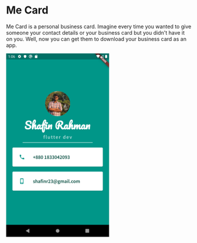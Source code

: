 
# Me Card

Me Card is a personal business card. Imagine every time you wanted to give someone your contact details or your business card but you didn't have it on you. Well, now you can get them to download your business card as an app.


<img src="https://github.com/shafinr23/me_card/blob/master/images/Screenshot_1575443210.png" alt="I Am Rich app by shafin" height="500px" width="280px">

